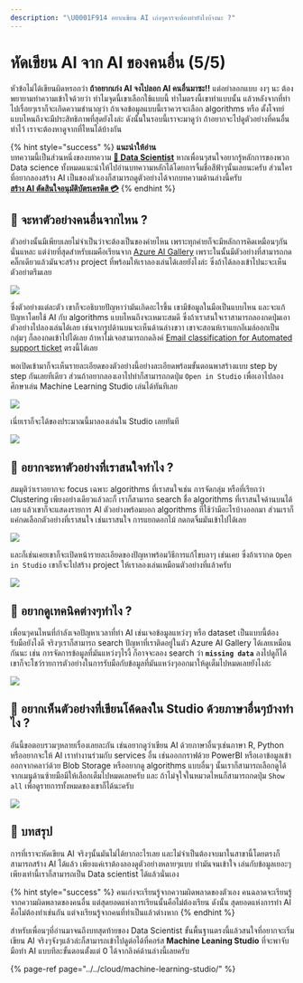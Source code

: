 ```yaml
---
description: "\U0001F914 อยากเขียน AI เก่งๆควรจะต้องทำยังไงบ้างนะ ?"
---
```


# หัดเขียน AI จาก AI ของคนอื่น \(5/5\)

หัวข้อไม่ได้เขียนผิดหรอกว่า **ถ้าอยากเก่ง AI จงไปลอก AI คนอื่นมาซะ!!** แต่อย่าลอกแบบ งงๆ นะ ต้องพยายามทำความเข้าใจด้วยว่า ทำไมจุดนี้เขาเลือกใช้แบบนี้ ทำไมตรงนี้เขาทำแบบนั้น แล้วหลังจากที่ทำไปเรื่อยๆเราก็จะเกิดความชำนาญว่า ถ้าเจอข้อมูลแบบนี้เราควรจะเลือก algorithms หรือ ตั้งโจทย์แบบไหนถึงจะมีประสิทธิภาพที่สุดยังไงล่ะ ดังนั้นในรอบนี้เราจะมาดูว่า ถ้าอยากจะไปดูตัวอย่างที่คนอื่นทำไว้ เราจะต้องหาดูจากที่ไหนได้บ้างกัน

{% hint style="success" %}
**แนะนำให้อ่าน**  
บทความนี้เป็นส่วนหนึ่งของบทความ [**👶 Data Scientist**](https://saladpuk.gitbook.io/learn/basic/data-scientist) หากเพื่อนๆสนใจอยากรู้หลักการของพวก Data science ทั้งหมดแนะนำให้ไปอ่านบทความหลักได้โดยการจิ้มชื่อสีฟ้าๆนั้นเลยนะครับ ส่วนใครที่อยากลองสร้าง AI เป็นของตัวเองก็สามารถดูตัวอย่างได้จากบทความด้านล่างนี้ครับ  
[**สร้าง AI ตัดสินใจอนุมัติบัตรเครดิต 💳**](https://saladpuk.gitbook.io/learn/cloud/machine-learning-studio/credit-risk)
{% endhint %}

## 🤔 จะหาตัวอย่างคนอื่นจากไหน ?

ตัวอย่างนั้นมีเพียบเลยไม่จำเป็นว่าจะต้องเป็นของค่ายไหน เพราะทุกค่ายก็จะมีหลักการคิดเหมือนๆกันนั่นแหละ แต่ง่ายที่สุดสำหรับผมคือเรียนจาก [Azure AI Gallery](https://gallery.azure.ai/) เพราะในนั้นมีตัวอย่างที่สามารถกดคลิ๊กเดียวแล้วมันจะสร้าง project ที่พร้อมให้เราลองเล่นได้เลยยังไงล่ะ ซึ่งถ้าได้ลองเข้าไปนะจะเห็นตัวอย่าตรึมเลย

![](../../.gitbook/assets/image%20%28281%29.png)

ซึ่งตัวอย่างแต่ละตัว เขาก็จะอธิบายปัญหาว่ามันเกิดอะไรขึ้น เขามีข้อมูลในมือเป็นแบบไหน และจะแก้ปัญหาโดยใช้ AI กับ algorithms แบบไหนถึงจะเหมาะสมดี ซึ่งถ้าเราสนใจเราสามารถลองกดปุ่มเอาตัวอย่างไปลองเล่นได้เลย เช่นจากรูปด้านบนจะเห็นด้านล่างขวา เขาจะสอนห้เราแยกอีเมล์ออกเป็นกลุ่มๆ ก็ลองกดเข้าไปได้เลย ถ้าหาไม่เจอสามารถกดลิงค์ [Email classification for Automated support ticket](https://gallery.azure.ai/Experiment/Email-Classification-for-Automated-Support-Ticket-Generation-Step-1-of-2-Train-and-Evaluate-Models-3) ตรงนี้ได้เลย

พอเปิดเข้ามาก็จะเห็นรายละเอียดของตัวอย่างนี้อย่างละเอียดพร้อมขั้นตอนพาสร้างแบบ step by step กันเลยทีเดียว ส่วนถ้าอยากลองเอาไปทำก็สามารถกดปุ่ม `Open in Studio` เพื่อเอาไปลองศึกษาเล่น Machine Learning Studio เล่นได้ทันทีเลย

![](../../.gitbook/assets/image%20%2821%29.png)

เนี่ยเราก็จะได้ของประมาณนี้มาลองเล่นใน Studio เลยทันที

![](../../.gitbook/assets/image%20%2833%29.png)

## 🤔 อยากจะหาตัวอย่างที่เราสนใจทำไง ?

สมมุติว่าเราอยากจะ focus เฉพาะ algorithms ที่เราสนใจเช่น การจัดกลุ่ม หรือที่เรียกว่า Clustering เพียงอย่างเดียวแล้วละก็ เราก็สามารถ search ชื่อ algorithms ที่เราสนใจด้านบนได้เลย แล้วเขาก็จะแสดงรายการ AI ตัวอย่างพร้อมบอก algorithms ที่ใช้ว่ามีอะไรบ้างออกมา ส่วนเราก็แค่กดเลือกตัวอย่างที่เราสนใจ เช่นเราสนใจ การแยกดอกไม้ กดกดจิ้มมันเข้าไปได้เลย

![](../../.gitbook/assets/image%20%28174%29.png)

และก็เช่นเคยเขาก็จะเปิดหน้ารายละเอียดของปัญหาพร้อมวิธีการแก้ไขบลาๆ เช่นเคย ซึ่งถ้าเรากด `Open in Studio` เขาก็จะไปสร้าง project ให้เราลองเล่นเหมือนตัวอย่างที่แล้วครับ

![](../../.gitbook/assets/image%20%28336%29.png)

## 🤔 อยากดูเทคนิคต่างๆทำไง ?

เพื่อนๆคนไหนที่กำลังเจอปัญหาเวลาที่ทำ AI เช่นเจอข้อมูลแหว่งๆ หรือ dataset เป็นแบบนี้ต้องรับมือยังไงดี จริงๆเราก็สามารถ search ปัญหาที่เราติดอยู่ในตัว Azure AI Gallery ได้เลยเหมือนกันนะ เช่น การจัดการข้อมูลที่มันแหว่งๆไรงี้ ก็อาจจะลอง search ว่า **`missing data`** ลงไปดูก็ได้ เขาก็จะโชว์รายการตัวอย่างในการรับมือกับข้อมูลที่มันแหว่งๆออกมาให้ดูเต็มไปหมดเลยยังไงล่ะ

![](../../.gitbook/assets/image%20%28473%29.png)

## 🤔 อยากเห็นตัวอย่างที่เขียนโค้ดลงใน Studio ด้วยภาษาอื่นๆบ้างทำไง ?

อันนี้ขอตอบรวมๆหลายเรื่องเลยละกัน เช่นอยากดูว่าเขียน AI ด้วยภาษาอื่นๆเช่นภาษา R, Python หรืออยากจะให้ AI เราทำงานร่วมกับ services อื่น เช่นออกกราฟด้วย PowerBI หรือเอาข้อมูลเข้าออกจากคลาว์ด้วย Blob Storage หรืออยากดู algorithms แบบอื่นๆ นั้นเราก็สามารถเลือกดูได้จากเมนูด้านซ้ายมือมีให้เลือกเต็มไปหมดเลยครับ และ ถ้าไม่จุใจในหมวดไหนก็สามารถกดปุ่ม `Show all` เพื่อดูรายการทั้งหมดของเขาก็ได้นะครับ

![](../../.gitbook/assets/image%20%28195%29.png)

## 🎯 บทสรุป

การที่เราจะหัดเขียน AI จริงๆนั้นมันไม่ได้ยากอะไรเลย และไม่จำเป็นต้องจบมาในสาขานี้โดยตรงก็สามารถสร้าง AI ได้แล้ว เพียงแค่เราต้องลองดูตัวอย่างหลายๆแบบ ทำมันจนเข้าใจ เล่นกับข้อมูลเยอะๆเพียงเท่านี้เราก็สามารถเป็น Data scientist ได้แล้วนั่นเอง

{% hint style="success" %}
คนเก่งจะเรียนรู้จากความผิดพลาดของตัวเอง คนฉลาดจะเรียนรู้จากความผิดพลาดของคนอื่น แต่สุดยอดแห่งการเรียนนั้นคือไม่ต้องเรียน ดังนั้น สุดยอดแห่งการทำ AI คือไม่ต้องทำเช่นกัน แต่จงเรียนรู้จากคนที่ทำเป็นแล้วต่างหาก
{% endhint %}

สำหรับเพื่อนๆที่อ่านมาจนถึงบทสุดท้ายของ Data Scientist ขั้นพื้นฐานตรงนี้แล้วสนใจที่อยากจะเริ่มเขียน AI จริงๆจังๆแล้วล่ะก็สามารถเข้าไปดูต่อได้ที่คอร์ส **Machine Leaning Studio** ที่จะพาจับมือทำ AI แบบทีละขั้นตอนตั้งแต่ 0 ได้จากลิงค์ด้านล่างนี้เลยครับ

{% page-ref page="../../cloud/machine-learning-studio/" %}

